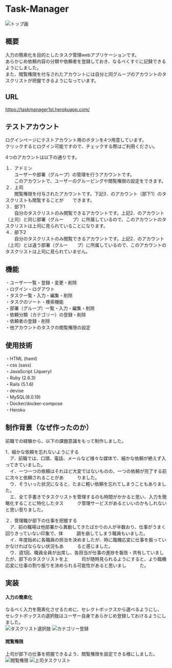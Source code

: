 # Task-Manager
![トップ画](https://user-images.githubusercontent.com/54008509/80696810-ee2fbe80-8b12-11ea-8c1e-9d617d3fa508.png)

## 概要
入力の簡素化を目的としたタスク管理webアプリケーションです。  
あらかじめ依頼内容の分類や依頼者を登録しておき、なるべくすぐに記録できるようにしました。  
また、閲覧権限を付与されたアカウントには自分と同グループのアカウントのタスクリストが把握できるようになっています。  

## URL
<https://taskmanager1st.herokuapp.com/>  

## テストアカウント
ログインページにテストアカウント用のボタンを4つ用意しています。  
クリックするとログイン可能ですので、チェックする際はご利用ください。  

4つのアカウントは以下の通りです。  

１．アドミン  
　　ユーザーや部署（グループ）の管理を行うアカウントです。  
　　このアカウントで、ユーザーのグルーピングや閲覧権限の設定をできます。  
２．上司  
　　閲覧権限を付与されたアカウントです。下記3．のアカウント（部下1）のタスクリストも閲覧することが　　できます。  
３．部下1  
　　自分のタスクリストのみ閲覧できるアカウントです。上記2．のアカウント（上司）と同じ部署（グルー　　プ）に所属しているので、このアカウントのタスクリストは上司に見られていることになります。  
４．部下2  
　　自分のタスクリストのみ閲覧できるアカウントです。上記2．のアカウント（上司）とは違う部署（グルー　　プ）に所属しているので、このアカウントのタスクリストは上司に見られていません。  


## 機能
・ユーザー一覧・登録・変更・削除  
・ログイン・ログアウト  
・タスク一覧・入力・編集・削除  
・タスクのソート・検索機能  
・部署（グループ）一覧・入力・編集・削除  
・依頼分類（カテゴリー）の登録・削除  
・依頼者の登録・削除  
・他アカウントのタスクの閲覧権限の設定  

## 使用技術
・HTML (haml)  
・css (sass)  
・JavaScript (Jquery)  
・Ruby (2.6.3)  
・Rails (5.1.6)  
・devise  
・MySQL(8.0.19)  
・Docker/docker-compose  
・Heroku  

## 制作背景（なぜ作ったのか）
前職での経験から、以下の課題意識をもって制作しました。  

1．細かな依頼を忘れないようにする  
　ア．前職では、口頭、電話、メールなど様々な媒体で、細かな依頼が絶えず入ってきていました。  
　イ．一つ一つの依頼はそれほど大変ではないものの、一つの依頼が完了する前に次々と依頼されることがあ　　　りました。  
　ウ．そういった状況になると、たまに軽い依頼を忘れてしまうこともありました。  
　エ．全て手書きでタスクリストを管理するのも時間がかかると思い、入力を簡略化することに特化したタス　　　ク管理サービスがあるといいのかもしれないと思い至りました。  

２．管理職が部下の仕事を把握する  
　ア．前の職場は他部署から異動してきたばかりの人が半数おり、仕事がうまく回りきっていない印象で、体　　　調を崩してしまう職員もいました。  
　イ．年度始めに各職員の担当を決めましたが、時に臨機応変に仕事を振っていかなければならない状況もあ　　　ると感じました。  
　ウ．週1回、職員全員が出席し、各担当が仕事の進捗を報告・共有していましたが、部下のタスクリストを上　　　司が随時見られるようにすると、より臨機応変に仕事の割り振りを決められる可能性があると思いまし　　　た。  

## 実装
#### 入力の簡素化
なるべく入力を簡素化させるために、セレクトボックスから選べるようにし、  
セレクトボックスの選択肢はユーザー自身であらかじめ登録しておけるようにしました。  
![タスクリスト選択肢](https://user-images.githubusercontent.com/54008509/80700721-276b2d00-8b19-11ea-8beb-96fd46acede7.png)
![カテゴリー登録](https://user-images.githubusercontent.com/54008509/80700796-45d12880-8b19-11ea-9a74-b643ad479cf9.png)

#### 閲覧権限
上司が部下の仕事を把握できるよう、閲覧権限を設定できる様にしました。  
![閲覧権限](https://user-images.githubusercontent.com/54008509/80700866-5ed9d980-8b19-11ea-9008-9a7da6787560.png)
![上司タスクリスト](https://user-images.githubusercontent.com/54008509/80700937-87fa6a00-8b19-11ea-9e0f-35cdf6585fda.png)